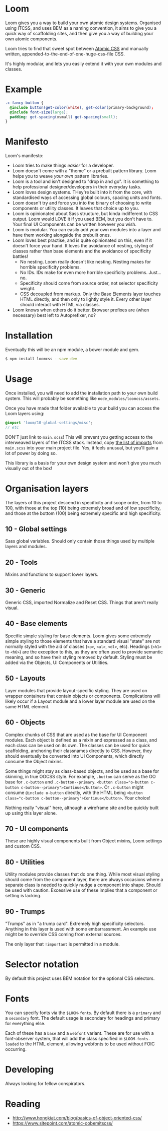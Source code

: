 # Loom

Loom gives you a way to build your own atomic design systems. Organised using ITCSS, and uses BEM as a naming convention, it aims to give you a quick way of scaffolding sites, and then give you a way of building your own atomic components.

Loom tries to find that sweet spot between [Atomic CSS](http://acss.io/) and manually written, appended-to-the-end-of-one-huge-css-file CSS.

It's highly modular, and lets you easily extend it with your own modules and classes.

# Example

```scss
.c-fancy-button {
  @include button(get-color(white), get-color(primary-background);
  @include font-size(large);
  padding: get-spacing(xsmall) get-spacing(small);
}
```

# Manifesto

Loom's manifesto:

- Loom tries to make things *easier* for a developer.
- Loom doesn't come with a "theme" or a prebuilt pattern library. Loom helps you to weave _your own_ pattern libraries.
- Loom is a tool and isn't designed to "drop in and go". It is something to help professional designer/developers in their everyday tasks.
- Loom loves design systems. THey're built into it from the core, with standardised ways of accessing global colours, spacing units and fonts.
- Loom doesn't try and force you into the binary of choosing to write components or utility classes. It leaves that choice up to you.
- Loom is opinionated about Sass structure, but kinda indifferent to CSS output. Loom would LOVE it if you used BEM, but you don't have to. Your final UI Components can be written however you wish.
- Loom is modular. You can easily add your own modules into a layer and have them working alongside the prebuilt ones.
- Loom loves best practise, and is quite opinionated on this, even if it doesn't force your hand. It loves the avoidance of nesting, styling of classes rather than base elements and the avoidance of specificity battles!
  - No nesting. Loom really doesn't like nesting. Nesting makes for horrible specificity problems.
  - No IDs. IDs make for even more horrible specificity problems. Just... no.
  - Specificity should come from source order, not selector specificity weight.
  - CSS decoupled from markup. Only the Base Elements layer touches HTML directly, and then only to lightly style it. Every other layer should interact with HTML via classes.
- Loom knows when others do it better. Browser prefixes are (when necessary) best left to Autoprefixer, no?


# Installation

Eventually this will be an npm module, a bower module and gem.

```bash
$ npm install loomcss --save-dev
```

# Usage

Once installed, you will need to add the installation path to your own build system. This will probably be something like `node_modules/loomcss/assets`.

Once you have made that folder available to your build you can access the Loom layers using:

```scss
@import 'loom/10-global-settings/misc';
// etc
```
DON'T just link to `main.scss`! This will prevent you getting access to the interweaved layers of the ITCSS stack. Instead, copy [the list of imports](https://github.com/sonniesedge/loom/blob/master/assets/main.scss) from `main.scss` into your main project file. Yes, it feels unusual, but you'll gain a lot of power by doing so.

This library is a basis for your own design system and won't give you much visually out of the box!

# Organisation layers

The layers of this project descend in specificity and scope order, from 10 to 100, with those at the top (10) being extremely broad and of low specificity, and those at the bottom (100) being extremely specific and high specificity.

## 10 - Global settings
Sass global variables. Should only contain those things used by multiple layers and modules.

## 20 - Tools
Mixins and functions to support lower layers.

## 30 - Generic
Generic CSS, imported Normalize and Reset CSS. Things that aren't really visual.

## 40 - Base elements
Specific simple styling for base elements. Loom gives some extremely simple styling to those elements that have a standard visual "state" are not normally styled with the aid of classes (`<p>`, `<ul>`, `<dl>`, etc). Headings (`<h1>` to `<h6>`) are the exception to this, as they are often used to provide semantic meaning, and so have their styling removed by default. Styling must be added via the Objects, UI Components or Utilities.

## 50 - Layouts
Layer modules that provide layout-specific styling. They are used on wrapper containers that contain objects or components. Complications will likely occur if a Layout module and a lower layer module are used on the same HTML element.

## 60 - Objects
Complex chunks of CSS that are used as the base for UI Component modules. Each object is defined as a mixin and expressed as a class, and each class can be used on its own. The classes can be used for quick scaffolding, anchoring their classnames directly to CSS. However, they should eventually be converted into UI Components, which directly consume the Object mixins.

Some things might stay as class-based objects, and be used as a base for skinning, in true OOCSS style. For example, `.button` can serve as the OO base for `.c-button` and `.c-button--primary`. `<button class="o-button c-button c-button--primary">Continue</button>`. Or `.c-button` might consume `@include o-button` directly, with the HTML being `<button class="c-button c-button--primary">Continue</button>`. Your choice!

Nothing really "visual" here, although a wireframe site and be quickly built up using this layer alone.

## 70 - UI components
These are highly visual components built from Object mixins, Loom settings and custom CSS.

## 80 - Utilities
Utility modules provide classes that do one thing. While most visual styling should come from the component layer, there are always occasions where a separate class is needed to quickly nudge a component into shape. Should be used with caution. Excessive use of these implies that a component or setting is lacking.

## 90 - Trumps
"Trumps" as in "a trump card". Extremely high specificity selectors. Anything in this layer is used with some embarrassment. An example use might be to override CSS coming from external sources.

The only layer that `!important` is permitted in a module.

# Selector notation
By default this project uses BEM notation for the optional CSS selectors.

# Fonts
You can specify fonts via the `$LOOM-fonts`. By default there is a `primary` and a `secondary` font. The default usage is secondary for headings and primary for everything else.

Each of these has a `base` and a `webfont` variant. These are for use with a font-observer system, that will add the class specified in `$LOOM-fonts-loaded` to the HTML element, allowing webfonts to be used without FOIC occurring.

# Developing
Always looking for fellow conspirators.

# Reading
- http://www.hongkiat.com/blog/basics-of-object-oriented-css/
- https://www.sitepoint.com/atomic-oobemitscss/
